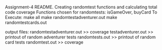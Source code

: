 Assignment-4 README.
Creating randomtest functions and calculating total code coverage
Functions chosen for randomtests: isGameOver, buyCard
To Execute: 
make all
make randomtestadventurer.out
make randomtestcards.out

output files:
randomtestadventurer.out >> coverage
testadventurer.out >> printout of random adventurer tests
randomtests.out >> printout of random card tests
randomtest.out >> coverage